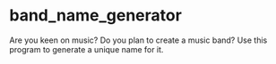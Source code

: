 # band_name_generator
 Are you keen on music? Do you plan to create a music band? Use this program to generate a unique name for it.
